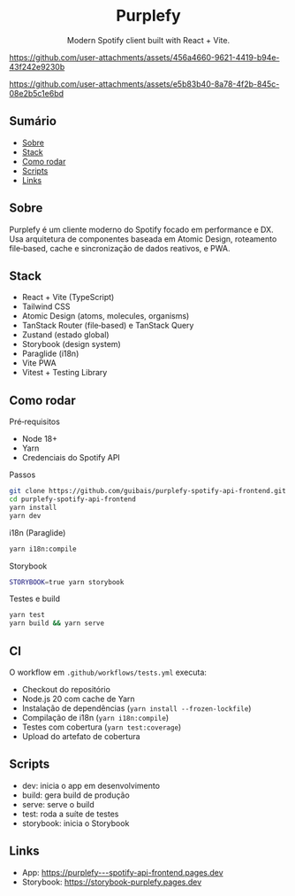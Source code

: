 <a id="readme-top"></a>

<br />
<div align="center">
  <h1>Purplefy</h1>
  <p>Modern Spotify client built with React + Vite.</p>
</div>



https://github.com/user-attachments/assets/456a4660-9621-4419-b94e-43f242e9230b



https://github.com/user-attachments/assets/e5b83b40-8a78-4f2b-845c-08e2b5c1e6bd



## Sumário

- [Sobre](#sobre)
- [Stack](#stack)
- [Como rodar](#como-rodar)
- [Scripts](#scripts)
- [Links](#links)

## Sobre

Purplefy é um cliente moderno do Spotify focado em performance e DX. Usa arquitetura de componentes baseada em Atomic Design, roteamento file‑based, cache e sincronização de dados reativos, e PWA.

## Stack

- React + Vite (TypeScript)
- Tailwind CSS
- Atomic Design (atoms, molecules, organisms)
- TanStack Router (file‑based) e TanStack Query
- Zustand (estado global)
- Storybook (design system)
- Paraglide (i18n)
- Vite PWA
- Vitest + Testing Library

## Como rodar

Pré‑requisitos

- Node 18+
- Yarn
- Credenciais do Spotify API

Passos

```bash
git clone https://github.com/guibais/purplefy-spotify-api-frontend.git
cd purplefy-spotify-api-frontend
yarn install
yarn dev
```

i18n (Paraglide)

```bash
yarn i18n:compile
```

Storybook

```bash
STORYBOOK=true yarn storybook
```

Testes e build

```bash
yarn test
yarn build && yarn serve
```

## CI

O workflow em `.github/workflows/tests.yml` executa:

- Checkout do repositório
- Node.js 20 com cache de Yarn
- Instalação de dependências (`yarn install --frozen-lockfile`)
- Compilação de i18n (`yarn i18n:compile`)
- Testes com cobertura (`yarn test:coverage`)
- Upload do artefato de cobertura

## Scripts

- dev: inicia o app em desenvolvimento
- build: gera build de produção
- serve: serve o build
- test: roda a suíte de testes
- storybook: inicia o Storybook

## Links

- App: https://purplefy---spotify-api-frontend.pages.dev
- Storybook: https://storybook-purplefy.pages.dev
